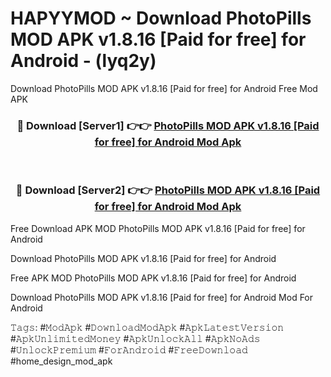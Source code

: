 # HAPYYMOD ~ Download PhotoPills MOD APK v1.8.16 [Paid for free] for Android - (lyq2y)
Download PhotoPills MOD APK v1.8.16 [Paid for free] for Android Free Mod APK

<div align="center">
<h3>🔴 Download [Server1] 👉👉 <a href="https://apk-comot.site?title=PhotoPills_MOD_APK_v1.8.16_[Paid_for_free]_for_Android">PhotoPills MOD APK v1.8.16 [Paid for free] for Android Mod Apk</a></h3><br>

<h3>🔴 Download [Server2] 👉👉 <a href="https://apk-comot.site?title=PhotoPills_MOD_APK_v1.8.16_[Paid_for_free]_for_Android">PhotoPills MOD APK v1.8.16 [Paid for free] for Android Mod Apk</a></h3>
</div>


Free Download APK MOD PhotoPills MOD APK v1.8.16 [Paid for free] for Android

Download PhotoPills MOD APK v1.8.16 [Paid for free] for Android 

Free APK MOD PhotoPills MOD APK v1.8.16 [Paid for free] for Android 

Download PhotoPills MOD APK v1.8.16 [Paid for free] for Android Mod For Android

𝚃𝚊𝚐𝚜: #𝙼𝚘𝚍𝙰𝚙𝚔 #𝙳𝚘𝚠𝚗𝚕𝚘𝚊𝚍𝙼𝚘𝚍𝙰𝚙𝚔 #𝙰𝚙𝚔𝙻𝚊𝚝𝚎𝚜𝚝𝚅𝚎𝚛𝚜𝚒𝚘𝚗 #𝙰𝚙𝚔𝚄𝚗𝚕𝚒𝚖𝚒𝚝𝚎𝚍𝙼𝚘𝚗𝚎𝚢 #𝙰𝚙𝚔𝚄𝚗𝚕𝚘𝚌𝚔𝙰𝚕𝚕 #𝙰𝚙𝚔𝙽𝚘𝙰𝚍𝚜 #𝚄𝚗𝚕𝚘𝚌𝚔𝙿𝚛𝚎𝚖𝚒𝚞𝚖 #𝙵𝚘𝚛𝙰𝚗𝚍𝚛𝚘𝚒𝚍 #𝙵𝚛𝚎𝚎𝙳𝚘𝚠𝚗𝚕𝚘𝚊𝚍 #home_design_mod_apk